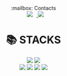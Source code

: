 <div align="center">:mailbox: Contacts</div>
<div align="center"><a href="https://instagram.com/ye.hyun__/">
    <img 
        src="http://img.shields.io/badge/-Instagram-black?style=flat&logo=Instagram&link=https://instagram.com/ye.hyun__/"
        style="height : auto; margin-left : 10px; margin-right : 10px;"/>
</a>
    <a href="https://discord.com/users/731768613110808596">
    <img src="https://img.shields.io/badge/discord-5865F2?style=for-the-badge&logo=discord&logoColor=white">
</a>
</div>
<div align=center><h1>📚 STACKS</h1>
<img src="https://img.shields.io/badge/java-007396?style=for-the-badge&logo=java&logoColor=white">
<img src="https://img.shields.io/badge/C-00599C?style=for-the-badge&logo=C&logoColor=white">
<br>


<img src="https://img.shields.io/badge/html5-E34F26?style=for-the-badge&logo=html5&logoColor=white">
<img src="https://img.shields.io/badge/css-1572B6?style=for-the-badge&logo=css3&logoColor=white"> 
<img src="https://img.shields.io/badge/javascript-F7DF1E?style=for-the-badge&logo=javascript&logoColor=black"> 
<img src="https://img.shields.io/badge/react-61DAFB?style=for-the-badge&logo=react&logoColor=black"> 
<br>
</div>

